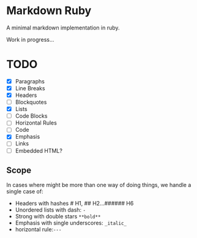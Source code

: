 # Markdown Ruby

A minimal markdown implementation in ruby.

Work in progress...

# TODO

- [x] Paragraphs
- [x] Line Breaks
- [x] Headers
- [ ] Blockquotes
- [x] Lists
- [ ] Code Blocks
- [ ] Horizontal Rules
- [ ] Code
- [x] Emphasis
- [ ] Links
- [ ] Embedded HTML?

## Scope

In cases where might be more than one way of doing things, we handle a single case of:

- Headers with hashes # H1, ## H2...###### H6
- Unordered lists with dash: `-`
- Strong with double stars `**bold**`
- Emphasis with single underscores: `_italic_`
- horizontal rule:`---`
